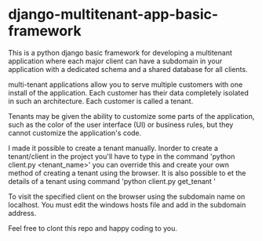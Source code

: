 # django-multitenant-app-basic-framework
This is a python django basic framework for developing a multitenant application where each major client can have a subdomain in your application with a dedicated schema and a shared database for all clients.

multi-tenant applications allow you to serve multiple customers with one install of the application. Each customer has their data completely isolated in such an architecture. Each customer is called a tenant.

Tenants may be given the ability to customize some parts of the application, such as the color of the user interface (UI) or business rules, but they cannot customize the application's code.

I made it possible to create a tenant manually. Inorder to create a tenant/client in the project you'll have to type in the command 'python client.py <tenant_name>' you can override this and create your own method of creating a tenant using the browser. It is also possible to et the details of a tenant using command 'python client.py get_tenant <tenant-name>'

To visit the specified client on the browser using the subdomain name on localhost. You must edit the windows hosts file and add in the subdomain address.

Feel free to clont this repo and happy coding to you.
